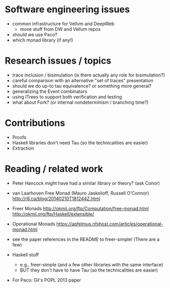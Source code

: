 # Software engineering issues

- common infrastructure for Vellvm and DeepWeb
    - move stuff from DW and Vellvm repos
- should we use Paco?
- which monad library (if any!)

# Research issues / topics

- trace inclusion / bisimulation (is there actually any role for
  bisimulation?)
- careful comparison with an alternative "set of traces" presentation
- should we do up-to tau equivalence?  or something more general?
- generalizing the Event combinators
- using ITrees to support both verification and testing
- what about Fork?  (or internal nondeterminism / branching time?)

# Contributions

- Proofs
- Haskell libraries don't need Tau (so the technicalities are easier)
- Extraction

# Reading / related work

- Peter Hancock might have had a similar library or theory?  (ask Conor)
- van Laarhoven Free Monad (Mauro Jaskelioff, Russell O'Connor)
    http://r6.ca/blog/20140210T181244Z.html
- Freer Monads
  http://okmij.org/ftp/Computation/free-monad.html
  http://okmij.org/ftp/Haskell/extensible/
- Operational Monads
  https://apfelmus.nfshost.com/articles/operational-monad.html
- see the paper references in the README to freer-simple!  (There are a few)
- Haskell stuff
    - e.g., freer-simple (and a few other libraries with the same interface)
    - BUT they don't have to have Tau (so the technicalities are easier)

- For Paco: Gil's POPL 2013 paper
